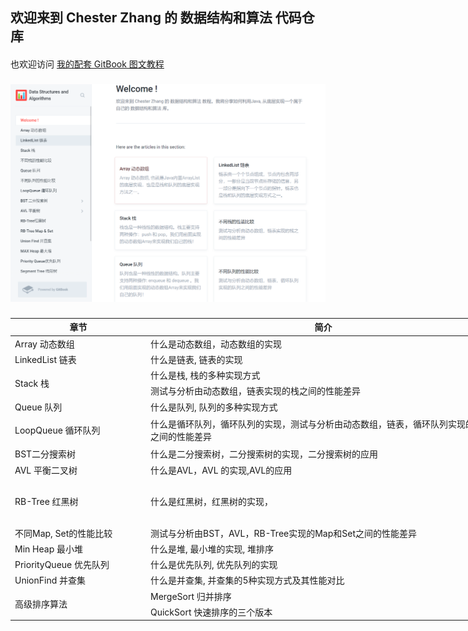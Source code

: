 ## 欢迎来到 Chester Zhang 的 数据结构和算法 代码仓库
####
也欢迎访问 [我的配套 GitBook 图文教程](https://chesterzhang666.gitbook.io/data-structures-and-algorithms/)
###
![gitbook_homepage](./picture/gitbook_homepage.png)
###


<table class="tg" style="undefined;table-layout: fixed; width: 1243px">
<colgroup>
<col style="width: 217px">
<col style="width: 567px">
<col style="width: 355px">
<col style="width: 104px">
</colgroup>
<thead>
  <tr>
    <th class="tg-9wq8">章节</th>
    <th class="tg-9wq8">简介</th>
    <th class="tg-9wq8">GitBook 图文教程</th>
    <th class="tg-9wq8">代码</th>
  </tr>
</thead>
<tbody>
  <tr>
    <td class="tg-9wq8">Array 动态数组</td>
    <td class="tg-9wq8">什么是动态数组，动态数组的实现</td>
    <td class="tg-9wq8"><a href="https://chesterzhang666.gitbook.io/data-structures-and-algorithms/array">Array 动态数组[已完成]</a></td>
    <td class="tg-9wq8"><a href="https://github.com/chesterzhang/Data-Structures-and-Algorithms/tree/zhc_dev/Array/src">已完成</a></td>
  </tr>
  <tr>
    <td class="tg-9wq8">LinkedList 链表</td>
    <td class="tg-9wq8">什么是链表, 链表的实现</td>
    <td class="tg-9wq8"><a href="https://chesterzhang666.gitbook.io/data-structures-and-algorithms/linkedlist-lian-biao">LinkedList 链表[已完成]</a></td>
    <td class="tg-9wq8"><a href="https://github.com/chesterzhang/Data-Structures-and-Algorithms/tree/zhc_dev/LinkedList/src">已完成</a></td>
  </tr>
  <tr>
    <td class="tg-9wq8" rowspan="2">Stack 栈</td>
    <td class="tg-9wq8">什么是栈, 栈的多种实现方式</td>
    <td class="tg-9wq8"><a href="https://chesterzhang666.gitbook.io/data-structures-and-algorithms/stack-zhan">Stack 栈[已完成]</a></td>
    <td class="tg-9wq8"><a href="https://github.com/chesterzhang/Data-Structures-and-Algorithms/tree/zhc_dev/Stack">已完成</a></td>
  </tr>
  <tr>
    <td class="tg-9wq8">测试与分析由动态数组，链表实现的栈之间的性能差异</td>
    <td class="tg-9wq8"><a href="https://chesterzhang666.gitbook.io/data-structures-and-algorithms/bu-tong-zhan-de-xing-neng-bi-jiao">不同栈的性能比较[已完成]</a></td>
    <td class="tg-9wq8"><a href="https://github.com/chesterzhang/Data-Structures-and-Algorithms/tree/zhc_dev/Stack">已完成</a></td>
  </tr>
  <tr>
    <td class="tg-9wq8">Queue 队列</td>
    <td class="tg-9wq8">什么是队列, 队列的多种实现方式</td>
    <td class="tg-9wq8"><a href="https://chesterzhang666.gitbook.io/data-structures-and-algorithms/queue-dui-lie">Queue 队列[已完成]</a></td>
    <td class="tg-9wq8"><a href="https://github.com/chesterzhang/Data-Structures-and-Algorithms/tree/zhc_dev/Queue/src">已完成</a></td>
  </tr>
  <tr>
    <td class="tg-9wq8" rowspan="2">LoopQueue 循环队列</td>
    <td class="tg-9wq8" rowspan="2">什么是循环队列，循环队列的实现，测试与分析由动态数组，链表，循环队列实现的队列之间的性能差异</td>
    <td class="tg-9wq8">LoopQueue 循环队列[待完成]</td>
    <td class="tg-9wq8"><a href="https://github.com/chesterzhang/Data-Structures-and-Algorithms/tree/zhc_dev/Queue/src">已完成</a></td>
  </tr>
  <tr>
    <td class="tg-9wq8">不同队列的性能比较[待完成]</td>
    <td class="tg-9wq8"><a href="https://github.com/chesterzhang/Data-Structures-and-Algorithms/tree/zhc_dev/LinkedList/src">已完成</a></td>
  </tr>
  <tr>
    <td class="tg-9wq8">BST二分搜索树</td>
    <td class="tg-9wq8">什么是二分搜索树，二分搜索树的实现，二分搜索树的应用</td>
    <td class="tg-9wq8"><a href="https://chesterzhang666.gitbook.io/data-structures-and-algorithms/bst-er-fen-sou-suo-shu">BST二分搜索树, BST Map, BST Set[完成]</a></td>
    <td class="tg-9wq8"><a href="https://github.com/chesterzhang/Data-Structures-and-Algorithms/tree/zhc_dev/BST">已完成</a></td>
  </tr>
  <tr>
    <td class="tg-9wq8">AVL 平衡二叉树</td>
    <td class="tg-9wq8">什么是AVL，AVL 的实现,AVL的应用</td>
    <td class="tg-9wq8"><a href="https://chesterzhang666.gitbook.io/data-structures-and-algorithms/avl-ping-heng-shu">AVL, AVL Map, AVL Set[已完成]</a></td>
    <td class="tg-9wq8"><a href="https://github.com/chesterzhang/Data-Structures-and-Algorithms/tree/zhc_dev/AVLTree/src">已完成</a></td>
  </tr>
  <tr>
    <td class="tg-9wq8" rowspan="3">RB-Tree 红黑树</td>
    <td class="tg-9wq8" rowspan="3">什么是红黑树，红黑树的实现，</td>
    <td class="tg-9wq8"><a href="https://chesterzhang666.gitbook.io/data-structures-and-algorithms/rbtree-hong-hei-shu/23-shu-yu-hong-hei-shu">2-3树与红黑树与[已完成]</a></td>
    <td class="tg-9wq8"><a href="https://github.com/chesterzhang/Data-Structures-and-Algorithms/tree/zhc_dev/RedBlackTree">已完成</a></td>
  </tr>
  <tr>
    <td class="tg-9wq8"><a href="https://chesterzhang666.gitbook.io/data-structures-and-algorithms/rbtree-hong-hei-shu/hong-hei-shu-de-shi-xian">红黑树的实现[已完成]</a></td>
    <td class="tg-9wq8"><a href="https://github.com/chesterzhang/Data-Structures-and-Algorithms/tree/zhc_dev/RedBlackTree">已完成</a></td>
  </tr>
  <tr>
    <td class="tg-9wq8">红黑树实现Set, Map[待完成]</td>
    <td class="tg-9wq8"><a href="https://github.com/chesterzhang/Data-Structures-and-Algorithms/tree/zhc_dev/RedBlackTree">已完成</a></td>
  </tr>
  <tr>
    <td class="tg-9wq8">不同Map, Set的性能比较</td>
    <td class="tg-9wq8">测试与分析由BST，AVL，RB-Tree实现的Map和Set之间的性能差异</td>
    <td class="tg-9wq8">不同Map, Set的性能比较[待完成]</td>
    <td class="tg-9wq8"><a href="https://github.com/chesterzhang/Data-Structures-and-Algorithms/tree/zhc_dev/RedBlackTree/src">已完成</a></td>
  </tr>
  <tr>
    <td class="tg-9wq8">Min Heap 最小堆</td>
    <td class="tg-9wq8">什么是堆, 最小堆的实现, 堆排序</td>
    <td class="tg-9wq8"><a href="https://chesterzhang666.gitbook.io/data-structures-and-algorithms/max-heap-zui-da-dui">Min Heap 最小堆[已完成]</a></td>
    <td class="tg-9wq8"><a href="https://github.com/chesterzhang/Data-Structures-and-Algorithms/tree/zhc_dev/MinHeap">已完成</a></td>
  </tr>
  <tr>
    <td class="tg-9wq8">PriorityQueue 优先队列</td>
    <td class="tg-9wq8">什么是优先队列, 优先队列的实现</td>
    <td class="tg-9wq8"><a href="https://chesterzhang666.gitbook.io/data-structures-and-algorithms/priority-queue-you-xian-dui-lie">PriorityQueue 优先队列[已完成]</a></td>
    <td class="tg-9wq8"><a href="https://github.com/chesterzhang/Data-Structures-and-Algorithms/tree/zhc_dev/PriorityQueue">已完成</a></td>
  </tr>
  <tr>
    <td class="tg-9wq8">UnionFind 并查集</td>
    <td class="tg-9wq8">什么是并查集, 并查集的5种实现方式及其性能对比</td>
    <td class="tg-9wq8"><a href="https://chesterzhang666.gitbook.io/data-structures-and-algorithms/union-find-bing-cha-ji" target="_blank" rel="noopener noreferrer">UnionFind 并查集[已完成]</a></td>
    <td class="tg-9wq8"><a href="https://github.com/chesterzhang/Data-Structures-and-Algorithms/tree/zhc_dev/UnionFind">已完成</a></td>
  </tr>
  <tr>
    <td class="tg-9wq8" rowspan="2">高级排序算法</td>
    <td class="tg-9wq8">MergeSort 归并排序</td>
    <td class="tg-9wq8"><a href="https://chesterzhang666.gitbook.io/data-structures-and-algorithms/gao-ji-pai-xu-suan-fa/merge-sort-gui-bing-pai-xu">MergeSort 归并排序[已完成]</a></td>
    <td class="tg-9wq8"><a href="https://github.com/chesterzhang/Data-Structures-and-Algorithms/tree/zhc_dev/MergeSort">已完成</a></td>
  </tr>
  <tr>
    <td class="tg-9wq8">QuickSort 快速排序的三个版本</td>
    <td class="tg-9wq8"><a href="https://chesterzhang666.gitbook.io/data-structures-and-algorithms/gao-ji-pai-xu-suan-fa/quick-sort-kuai-su-pai-xu">QuickSort 快速排序[已完成]</a></td>
    <td class="tg-9wq8"><a href="https://github.com/chesterzhang/Data-Structures-and-Algorithms/tree/zhc_dev/QuickSort">已完成</a></td>
  </tr>
</tbody>
</table>